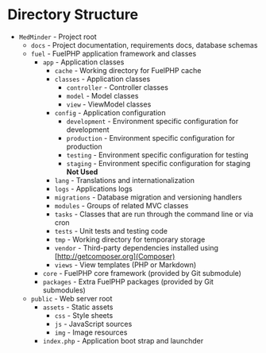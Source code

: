 # Directory Structure

* `MedMinder` - Project root
	* `docs` - Project documentation, requirements docs, database schemas
	* `fuel` - FuelPHP application framework and classes
		* `app` - Application classes
			* `cache` - Working directory for FuelPHP cache
			* `classes` - Application classes
				* `controller` - Controller classes
				* `model` - Model classes
				* `view` - ViewModel classes
			* `config` - Application configuration
				* `development` - Environment specific configuration for development
				* `production` - Environment specific configuration for production
				* `testing` - Environment specific configuration for testing
				* `staging` - Environment specific configuration for staging **Not Used**
			* `lang` - Translations and internationalization
			* `logs` - Applications logs
			* `migrations` - Database migration and versioning handlers
			* `modules` - Groups of related MVC classes
			* `tasks` - Classes that are run through the command line or via cron
			* `tests` - Unit tests and testing code
			* `tmp` - Working directory for temporary storage
			* `vendor` - Third-party dependencies installed using [http://getcomposer.org](Composer) 
			* `views` - View templates (PHP or Markdown)
		* `core` - FuelPHP core framework (provided by Git submodule)
		* `packages` - Extra FuelPHP packages (provided by Git submodules)
	* `public` - Web server root
		* `assets` - Static assets
			* `css` - Style sheets
			* `js` - JavaScript sources
			* `img` - Image resources
		* `index.php` - Application boot strap and launchder

